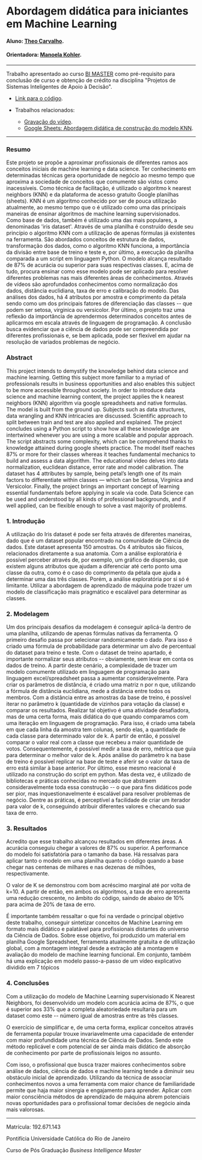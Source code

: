<!-- antes de enviar a versão final, solicitamos que todos os comentários, colocados para orientação ao aluno, sejam removidos do arquivo -->

# Abordagem didática para iniciantes em Machine Learning

#### Aluno: [Theo Carvalho](https://github.com/theocarvalho).
#### Orientadora: [Manoela Kohler](https://github.com/manoelakohler).

---

Trabalho apresentado ao curso [BI MASTER](https://ica.puc-rio.ai/bi-master) como pré-requisito para conclusão de curso e obtenção de crédito na disciplina "Projetos de Sistemas Inteligentes de Apoio à Decisão".

- [Link para o código](https://github.com/link_do_repositorio/nome_do_arquivo_de_codigo). <!-- caso não aplicável, remover esta linha -->


- Trabalhos relacionados: <!-- caso não aplicável, remover estas linhas -->
    - [Gravação do vídeo](https://drive.google.com/file/d/1DvmeyTGILfP9-qb8EOIjpLnMk4IfMbL2/view?usp=sharing).
    - [Google Sheets: Abordagem didática de construção do modelo KNN](https://docs.google.com/spreadsheets/d/1APPm642Bdz5dQ72c-2a4yhz_jxlWmH50dzLXKNS7c5Q/edit#gid=1883246793).

---

### Resumo

<!-- trocar o texto abaixo pelo resumo do trabalho, em português -->

Este projeto se propõe a aproximar profissionais de diferentes ramos aos conceitos iniciais de machine learning e data science. Ter conhecimento em determinadas técnicas gera oportunidade de negócio ao mesmo tempo que aproxima a sociedade de conceitos que comumente são vistos como inacessíveis. Como técnica de facilitação, é utilizado o algoritmo k nearest neighbors (KNN) e da plataforma de acesso gratuito Google planilhas (sheets). KNN é um algoritmo conhecido por ser de pouca utilização atualmente, ao mesmo tempo que o é utilizado como uma das principais maneiras de ensinar algoritmos de machine learning supervisionados. Como base de dados, também é utilizado uma das mais populares, a denominadas 'iris dataset'. Através de uma planilha é construído desde seu princípio o algoritmo KNN com a utilização de apenas fórmulas já existentes na ferramenta. São abordados conceitos de estrutura de dados, transformação dos dados, como o algoritmo KNN funciona, a importância da divisão entre base de treino e teste e, por último, a execução da planilha comparada a um script em linguagem Python. O modelo alcança resultado de 87% de acurácia ou superior  para suas respectivas classes. E, acima de tudo, procura ensinar como esse modelo pode ser aplicado para resolver diferentes problemas nas mais diferentes áreas de conhecimentos.
Através de vídeos são aprofundados conhecimentos como normalização dos dados, distância euclidiana, taxa de erro e calibração do modelo. Das análises dos dados, há 4 atributos por amostra e comprimento da pétala sendo como um dos principais fatores de diferenciação das classes -- que podem ser setosa, virginica ou versicolor. Por último, o projeto traz uma reflexão da importância de aprendermos determinados conceitos antes de aplicarmos em escala através de linguagem de programação. A conclusão busca evidenciar que a ciência de dados pode ser compreendida por diferentes profissionais e, se bem aplicada, pode ser flexível em ajudar na resolução de variados problemas de negócio.


### Abstract <!-- Opcional! Caso não aplicável, remover esta seção -->

<!-- trocar o texto abaixo pelo resumo do trabalho, em inglês -->

This project intends to demystify the knowledge behind data science and machine learning. Getting this subject more familiar to a myriad of professionals results in business opportunities and also enables this subject to be more accessible throughout society. In order to introduce data science and machine learning content, the project applies the k nearest neighbors (KNN) algorithm via google spreadsheets and native formulas. The model is built from the ground up. Subjects such as data structures, data wrangling and KNN intricacies are discussed. Scientific approach to split between train and test are also applied and explained. The project concludes using a Python script to show how all these knowledge are intertwined whenever you are using a more scalable and popular approach. The script abstracts some complexity, which can be comprehend thanks to knowledge attained during google sheets practice. The model itself reaches 87% or more for their classes whereas it teaches fundamental mechanics to build and assess a data algorithm.
The educational video delves into data normalization, euclidean distance, error rate and model calibration. The dataset has 4 attributes by sample, being petal’s length one of its main factors to differentiate within classes — which can be Setosa, Virginica and Versicolor. Finally, the project brings an important concept of learning essential fundamentals before applying in scale via code. Data Science can be used and understood by all kinds of professional backgrounds, and if well applied, can be flexible enough to solve a vast majority of problems.


### 1. Introdução
 
A utilização do Iris dataset é pode ser feita através de diferentes maneiras, dado que é um dataset popular encontrado na comunidade de Ciência de dados. Este dataset apresenta 150 amostras. Os 4 atributos são físicos, relacionados diretamente a sua anatomia.
Com a análise exploratória é possível perceber através de, por exemplo, um gráfico de dispersão, que existem alguns atributos que ajudam a diferenciar até certo ponto uma classe da outra, como é o caso do comprimento da pétala que ajuda a determinar uma das três classes. Porém, a análise exploratória por si só é limitante. Utilizar a abordagem de aprendizado de máquina pode trazer um modelo de classificação mais pragmático e escalável para determinar as classes.
 
 
### 2. Modelagem
 
Um dos principais desafios da modelagem é conseguir aplicá-la dentro de uma planilha, utilizando de apenas fórmulas nativas da ferramenta. O primeiro desafio passa por selecionar randomicamente o dado. Para isso é criado uma fórmula de probabilidade para determinar um alvo de percentual do dataset para treino e teste. Com o dataset de treino apartado, é importante normalizar seus atributos -- obviamente, sem levar em conta os dados de treino.
A partir deste cenário, a complexidade de trazer um modelo comumente utilizado em linguagem de programação para linguagem excel/spreadsheet passa a aumentar consideravelmente. Para criar os parâmetros de distância, é criado uma matriz n por n que, utilizando a fórmula de distância euclidiana, mede a distância entre todos os membros.
Com a distância entre as amostras da base de treino, é possível iterar no parâmetro k (quantidade de vizinhos para votação da classe) e comparar os resultados. Realizar tal objetivo é uma atividade desafiadora, mas de uma certa forma, mais didática do que quando comparamos com uma iteração em linguagem de programação. Para isso, é criado uma tabela em que cada linha da amostra tem colunas, sendo elas, a quantidade de cada classe para determinado valor de k. A partir de então, é possível comparar o valor real com a classe que recebeu a maior quantidade de votos. Consequentemente, é possível medir a taxa de erro, métrica que guia para determinar o melhor valor de k.
Após análise do parâmetro k na base de treino é possível replicar na base de teste e aferir se o valor da taxa de erro está similar à base anterior.
Por último, esse mesmo reacional é utilizado na construção do script em python. Mas desta vez, é utilizado de bibliotecas e práticas conhecidas no mercado que abstraem consideravelmente toda essa construção -- o que para fins didáticos pode ser pior, mas inquestionavelmente é escalável para resolver problemas de negócio. Dentre as práticas, é perceptível a facilidade de criar um iterador para valor de k, conseguindo atribuir diferentes valores e checando sua taxa de erro.
 
### 3. Resultados
 
Acredito que esse trabalho alcançou resultados em diferentes áreas. A acurácia conseguiu chegar a valores de 87% ou superior. A performance do modelo foi satisfatória para o tamanho da base. Há ressalvas para aplicar tanto o modelo em uma planilha quanto o código quando a base chegar nas centenas de milhares e nas dezenas de milhões, respectivamente.
 
O valor de K se demonstrou com bom acréscimo marginal até por volta de k=10. A partir de então, em ambos os algoritmos, a taxa de erro apresenta uma redução crescente, no âmbito do código, saindo de abaixo de 10% para acima de 20% de taxa de erro.
 
É importante também ressaltar o que foi na verdade o principal objetivo deste trabalho, conseguir sintetizar conceitos de Machine Learning em formato mais didático e palatável para profissionais distantes do universo da Ciência de Dados. Sobre esse objetivo, foi produzido um material em planilha Google Spreadsheet, ferramenta atualmente gratuita e de utilização global, com a montagem integral desde a extração até a montagem e avaliação do modelo de machine learning funcional. Em conjunto, também há uma explicação em modelo passo-a-passo de um vídeo explicativo dividido em 7 tópicos
 
 
### 4. Conclusões
 
Com a utilização do modelo de Machine Learning supervisionado K Nearest Neighbors, foi desenvolvido um modelo com acurácia acima de 87%, o que é superior aos 33% que a completa aleatoriedade resultaria para um dataset como este -- número igual de amostras entre as três classes.
 
O exercício de simplificar e, de uma certa forma, explicar conceitos através de ferramenta popular trouxe invariavelmente uma capacidade de entender com maior profundidade uma técnica de Ciência de Dados. Sendo este método replicável e com potencial de ser ainda mais didático de absorção de conhecimento por parte de profissionais leigos no assunto.
 
Com isso, o profissional que busca trazer maiores conhecimentos sobre análise de dados, ciência de dados e machine learning tende a diminuir seu obstáculo inicial de aprendizado. Utilizando da técnica de associar conhecimentos novos a uma ferramenta com maior chance de familiaridade permite que haja maior sinergia e engajamento para aprender. Aplicar com maior consciência métodos de aprendizado de máquina abrem potenciais novas oportunidades para o profissional tomar decisões de negócio ainda mais valorosas.
 
---


Matrícula: 192.671.143

Pontifícia Universidade Católica do Rio de Janeiro

Curso de Pós Graduação *Business Intelligence Master*
